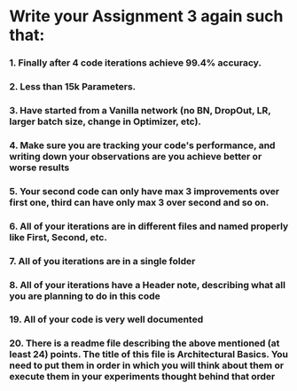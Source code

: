 # Write your Assignment 3 again such that:
### 1. Finally after 4 code iterations achieve 99.4% accuracy.
### 2. Less than 15k Parameters.
### 3. Have started from a Vanilla network (no BN, DropOut, LR, larger batch size, change in Optimizer, etc).
### 4. Make sure you are tracking your code's performance, and writing down your observations are you achieve better or worse results
### 5. Your second code can only have max 3 improvements over first one, third can have only max 3 over second and so on. 
### 6. All of your iterations are in different files and named properly like First, Second, etc.
### 7. All of you iterations are in a single folder
### 8. All of your iterations have a Header note, describing what all you are planning to do in this code
### 19. All of your code is very well documented
### 20. There is a readme file describing the above mentioned (at least 24) points. The title of this file is Architectural Basics. You need to put them in order in which you will think about them or execute them in your experiments thought behind that order
